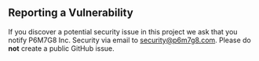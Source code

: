 ## Reporting a Vulnerability

If you discover a potential security issue in this project we ask that you notify P6M7G8 Inc. Security
via email to security@p6m7g8.com. Please do **not** create a public GitHub issue.